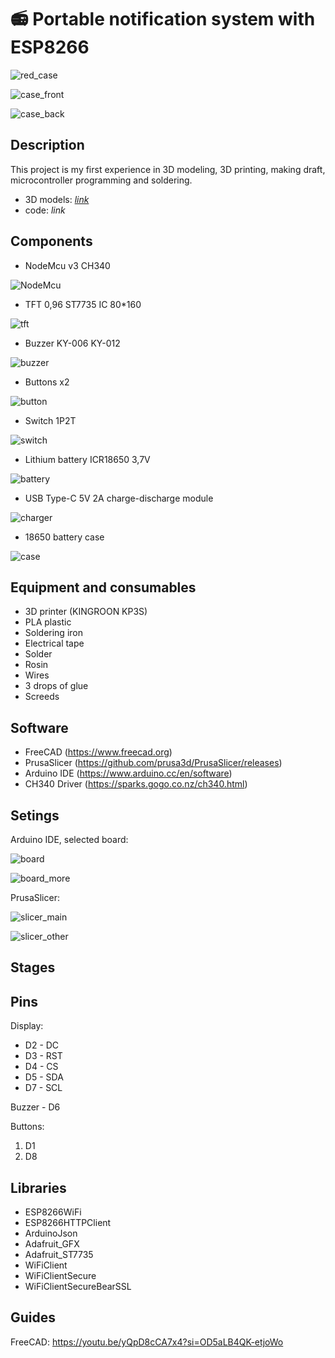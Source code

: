 # 📻 Portable notification system with ESP8266

![red_case](https://github.com/user-attachments/assets/dbedbdee-807c-48a5-8b5c-2789b6ee7eb2)

![case_front](https://github.com/user-attachments/assets/0d579c00-e042-44f2-9a17-e3de25dc6374)

![case_back](https://github.com/user-attachments/assets/52dde88c-b11a-456f-92b8-1ba834443a6f)


## Description
This project is my first experience in 3D modeling, 3D printing, making draft, microcontroller programming and soldering.

- 3D models: [*link*](https://github.com/spacebagel/PortableNotificationCenter_ESP8266/tree/main/3D%20models)
- code: *link*

## Components
- NodeMcu v3 CH340

![NodeMcu](https://github.com/user-attachments/assets/a518ae98-04c3-412c-af66-ca832b69a79a)

- TFT 0,96 ST7735 IC 80*160

![tft](https://github.com/user-attachments/assets/f2653042-fcff-449f-a87f-c2415d406e3f)

- Buzzer KY-006 KY-012
 
![buzzer](https://github.com/user-attachments/assets/798ce2ee-16f0-4e82-aad6-f2f15dd99fee)

- Buttons x2

![button](https://github.com/user-attachments/assets/bd7959df-eb6c-4532-9665-42a2b992ae7b)

- Switch 1P2T

![switch](https://github.com/user-attachments/assets/9275a60a-c271-44ae-b088-2c091feca2a4)

- Lithium battery ICR18650 3,7V

![battery](https://github.com/user-attachments/assets/f993c509-e99c-40ca-8983-61a2c351906c)

- USB Type-C 5V 2A charge-discharge module
 
![charger](https://github.com/user-attachments/assets/56433555-d19b-489a-adc7-6d6defcabd63)

- 18650 battery case

![case](https://github.com/user-attachments/assets/54c35ac4-8c9c-4cfc-9419-1bc02254136f)


## Equipment and consumables
- 3D printer (KINGROON KP3S)
- PLA plastic
- Soldering iron
- Electrical tape
- Solder
- Rosin
- Wires
- 3 drops of glue
- Screeds

## Software
- FreeCAD (https://www.freecad.org)
- PrusaSlicer (https://github.com/prusa3d/PrusaSlicer/releases)
- Arduino IDE (https://www.arduino.cc/en/software)
- CH340 Driver (https://sparks.gogo.co.nz/ch340.html)

## Setings
Arduino IDE, selected board: 

![board](https://github.com/user-attachments/assets/f5383f68-e8d3-464f-8066-7276657e37e0)

![board_more](https://github.com/user-attachments/assets/b3e62740-8841-4b0f-960f-630f44730f5b)


PrusaSlicer: 

![slicer_main](https://github.com/user-attachments/assets/134c0e7f-3a00-4365-b619-8da64940caf3)

![slicer_other](https://github.com/user-attachments/assets/55342bc1-92a6-46e7-a91f-9da44a4564af)


## Stages 


## Pins
Display: 
- D2 - DC 
- D3 - RST
- D4 - CS
- D5 - SDA
- D7 - SCL

Buzzer - D6

Buttons:
1. D1
2. D8

## Libraries
- ESP8266WiFi
- ESP8266HTTPClient
- ArduinoJson
- Adafruit_GFX
- Adafruit_ST7735
- WiFiClient
- WiFiClientSecure
- WiFiClientSecureBearSSL

## Guides

FreeCAD: https://youtu.be/yQpD8cCA7x4?si=OD5aLB4QK-etjoWo
